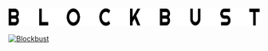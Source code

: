 <p align="center">
  <img alt="Logo" src="static/logo.png" height="36" width="658">
</p>

[![Blockbust](static/screenshot.png)](https://blockbust.netlify.app)